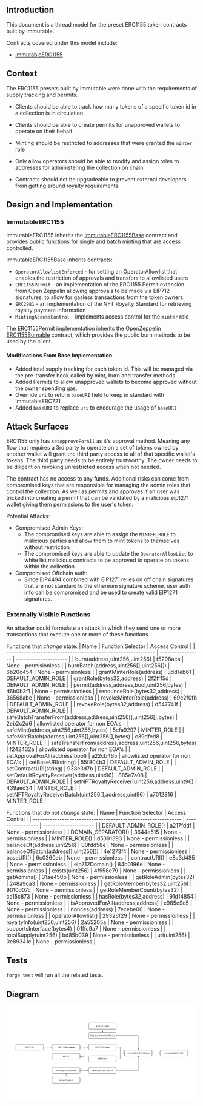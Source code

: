 ## Introduction

This document is a thread model for the preset ERC1155 token contracts built by Immutable.

Contracts covered under this model include:

- [ImmutableERC1155](../../contracts/token/erc1155/preset/ImmutableERC1155.sol)

## Context

The ERC1155 presets built by Immutable were done with the requirements of supply tracking and permits.

- Clients should be able to track how many tokens of a specific token id in a collection is in circulation

- Clients should be able to create permits for unapproved wallets to operate on their behalf

- Minting should be restricted to addresses that were granted the `minter` role

- Only allow operators should be able to modify and assign roles to addresses for administering the collection on chain

- Contracts should not be upgradeable to prevent external developers from getting around royalty requirements

## Design and Implementation

### ImmutableERC1155

ImmutableERC1155 inherits the [ImmutableERC1155Base](../../contracts//token//erc1155//abstract/ImmutableERC1155Base.sol) contract and provides public functions for single and batch minting that are access controlled.

ImmutableERC1155Base inherits contracts:

- `OperatorAllowlistEnforced` - for setting an OperatorAllowlist that enables the restriction of approvals and transfers to allowlisted users
- `ERC1155Permit` - an implementation of the ERC1155 Permit extension from Open Zeppelin allowing approvals to be made via EIP712 signatures, to allow for gasless transactions from the token owners.
- `ERC2981` - an implementation of the NFT Royalty Standard for retrieving royalty payment information
- `MintingAccessControl` - implements access control for the `minter` role

The ERC1155Permit implementation inherits the OpenZeppelin [ERC1155Burnable](https://github.com/OpenZeppelin/openzeppelin-contracts/blob/master/contracts/token/ERC1155/extensions/ERC1155Burnable.sol) contract, which provides the public burn methods to be used by the client.

#### Modifications From Base Implementation

- Added total supply tracking for each token id. This will be managed via the pre-transfer hook called by mint, burn and transfer methods
- Added Permits to allow unapproved wallets to become approved without the owner spending gas.
- Override `uri` to return `baseURI` field to keep in standard with ImmutableERC721
- Added `baseURI` to replace `uri` to encourage the usage of `baseURI`

## Attack Surfaces

ERC1155 only has `setApproveForAll` as it's approval method. Meaning any flow that requires a 3rd party to operate on a set of tokens owned by another wallet will grant the third party access to all of that specific wallet's tokens. The third party needs to be entirely trustworthy. The owner needs to be diligent on revoking unrestricted access when not needed.

The contract has no access to any funds. Additional risks can come from compromised keys that are responsible for managing the admin roles that control the collection. As well as permits and approves if an user was tricked into creating a permit that can be validated by a malicious eip1271 wallet giving them permissions to the user's token.

Potential Attacks:

- Compromised Admin Keys:
  - The compromised keys are able to assign the `MINTER_ROLE` to malicious parties and allow them to mint tokens to themselves without restriction
  - The compromised keys are able to update the `OperatorAllowList` to white list malicious contracts to be approved to operate on tokens within the collection
- Compromised Offchain auth:
  - Since EIP4494 combined with EIP1271 relies on off chain signatures that are not standard to the ethereum signature scheme, user auth info can be compromised and be used to create valid EIP1271 signatures.

### Externally Visible Functions

An attacker could formulate an attack in which they send one or more transactions that execute one or more of these functions.

Functions that _change_ state:
| Name | Function Selector | Access Control |
| ------------------------------------------------------------- | ----------------- | --------------------- |
| burn(address,uint256,uint256) | f5298aca | None - permisionless |
| burnBatch(address,uint256[],uint256[]) | 6b20c454 | None - permisionless |
| grantMinterRole(address) | 3dd1eb61 | DEFAULT_ADMIN_ROLE |
| grantRole(bytes32,address) | 2f2ff15d | DEFAULT_ADMIN_ROLE |
| permit(address,address,bool,uint256,bytes) | d6b0b3f1 | None - permissionless |
| renounceRole(bytes32,address) | 36568abe | None - permissionless |
| revokeMinterRole(address) | 69e2f0fb | DEFAULT_ADMIN_ROLE |
| revokeRole(bytes32,address) | d547741f | DEFAULT_ADMIN_ROLE |
| safeBatchTransferFrom(address,address,uint256[],uint256[],bytes) | 2eb2c2d6 | allowlisted operator for non EOA's |
| safeMint(address,uint256,uint256,bytes) | 5cfa9297 | MINTER_ROLE |
| safeMintBatch(address,uint256[],uint256[],bytes) | c39dfed8 | MINTER_ROLE |
| safeTransferFrom(address,address,uint256,uint256,bytes) | f242432a | allowlisted operator for non EOA's |
| setApprovalForAll(address,bool) | a22cb465 | allowlisted operator for non EOA's |
| setBaseURI(string) | 55f804b3 | DEFAULT_ADMIN_ROLE |
| setContractURI(string) | 938e3d7b | DEFAULT_ADMIN_ROLE |
| setDefaultRoyaltyReceiver(address,uint96) | 885e7a08 | DEFAULT_ADMIN_ROLE |
| setNFTRoyaltyReceiver(uint256,address,uint96) | 439aed34 | MINTER_ROLE |
| setNFTRoyaltyReceiverBatch(uint256[],address,uint96) | a7012816 | MINTER_ROLE |

Functions that _do not change_ state:
| Name | Function Selector | Access Control |
| ------------------------------------------------------------- | ----------------- | --------------------- |
| DEFAULT_ADMIN_ROLE() | a217fddf | None - permissionless |
| DOMAIN_SEPARATOR() | 3644e515 | None - permissionless |
| MINTER_ROLE() | d5391393 | None - permissionless |
| balanceOf(address,uint256) | 00fdd58e | None - permissionless |
| balanceOfBatch(address[],uint256[]) | 4e1273f4 | None - permissionless |
| baseURI() | 6c0360eb | None - permissionless |
| contractURI() | e8a3d485 | None - permissionless |
| eip712Domain() | 84b0196e | None - permissionless |
| exists(uint256) | 4f558e79 | None - permissionless |
| getAdmins() | 31ae450b | None - permissionless |
| getRoleAdmin(bytes32) | 248a9ca3 | None - permissionless |
| getRoleMember(bytes32,uint256) | 9010d07c | None - permissionless |
| getRoleMemberCount(bytes32) | ca15c873 | None - permissionless |
| hasRole(bytes32,address) | 91d14854 | None - permissionless |
| isApprovedForAll(address,address) | e985e9c5 | None - permissionless |
| nonces(address) | 7ecebe00 | None - permissionless |
| operatorAllowlist() | 29326f29 | None - permissionless |
| royaltyInfo(uint256,uint256) | 2a55205a | None - permissionless |
| supportsInterface(bytes4) | 01ffc9a7 | None - permissionless |
| totalSupply(uint256) | bd85b039 | None - permissionless |
| uri(uint256) | 0e89341c | None - permissionless |

## Tests

`forge test` will run all the related tests.

## Diagram

![](./202312-threat-model-preset-erc1155/ImmutableERC1155.jpg)
